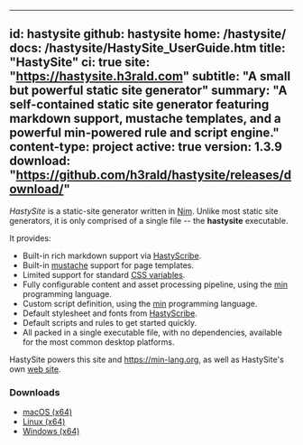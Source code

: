 -----
id: hastysite
github: hastysite
home: /hastysite/
docs: /hastysite/HastySite_UserGuide.htm
title: "HastySite"
ci: true
site: "https://hastysite.h3rald.com"
subtitle: "A small but powerful static site generator"
summary: "A self-contained static site generator featuring markdown support, mustache templates, and a powerful min-powered rule and script engine."
content-type: project
active: true
version: 1.3.9
download: "https://github.com/h3rald/hastysite/releases/download/"
-----

*HastySite* is a static-site generator written in [Nim](https://nim-lang.org). Unlike most static site generators, it is only comprised of a single file -- the **hastysite** executable. 

It provides:

* Built-in rich markdown support via [HastyScribe](https://h3rald.com/hastyscribe).
* Built-in [mustache](https://mustache.github.io/) support for page templates.
* Limited support for standard [CSS variables](https://developer.mozilla.org/en-US/docs/Web/CSS/Using_CSS_variables).
* Fully configurable content and asset processing pipeline, using the [min](https://min-lang.org) programming language.
* Custom script definition, using the [min](https://min-lang.org) programming language.
* Default stylesheet and fonts from [HastyScribe](https://h3rald.com/hastyscribe).
* Default scripts and rules to get started quickly.
* All packed in a single executable file, with no dependencies, available for the most common desktop platforms.

HastySite powers this site and <https://min-lang.org>, as well as HastySite's own [web site](https://hastysite.h3rald.com).

### Downloads

* [macOS (x64)]({{$download}}v{{$version}}/{{$github}}_v{{$version}}_macosx_x64.zip)
* [Linux (x64)]({{$download}}v{{$version}}/{{$github}}_v{{$version}}_linux_x64.zip)
* [Windows (x64)]({{$download}}v{{$version}}/{{$github}}_v{{$version}}_windows_x64.zip)
